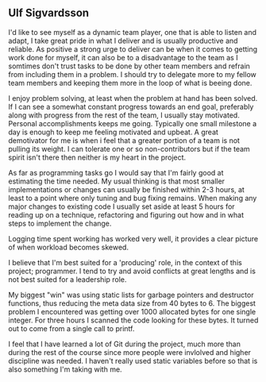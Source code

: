 ## Ulf Sigvardsson

I'd like to see myself as a dynamic team player, one that is able to listen and adapt,
I take great pride in what I deliver and is usually productive and reliable. As positive a strong urge to deliver can
be when it comes to getting work done for myself, it can also be to a disadvantage to the team as I somtimes don't trust
tasks to be done by other team members and refrain from including them in a problem. I should try to delegate more to my fellow team members and keeping them more in the loop of what is beeing done.

I enjoy problem solving, at least when the problem at hand has been solved. If I can see a somewhat constant progress towards an end goal, preferably along
with progress from the rest of the team, I usually stay motivated. Personal accomplishments keeps me going. Typically one small milestone a day is enough to keep me feeling motivated and upbeat.
A great demotivator for me is when i feel that a greater portion of a team is not pulling its weight. I can tolerate one or so non-contributors but if the team spirit isn't
there then neither is my heart in the project.

As far as programming tasks go I would say that I'm fairly good at estimating the time needed. My usual thinking is that
most smaller implementations or changes can usually be finished within 2-3 hours, at least to a point where only tuning and bug fixing remains. When making any major changes to existing code
I usually set aside at least 5 hours for reading up on a technique, refactoring and figuring out how and in what steps to implement the change.

Logging time spent working has worked very well, it provides a clear picture of when workload becomes skewed.

I believe that I'm best suited for a 'producing' role, in the context of this project; programmer. I tend to try and avoid conflicts at great lengths and is not best
suited for a leadership role.

My biggest "win" was using static lists for garbage pointers and destructor functions, thus reducing the meta data size from 40 bytes to 6.
The biggest problem I encountered was getting over 1000 allocated bytes for one single integer. For three hours I scanned the code looking for these bytes. It turned out to come from a single
call to printf.

I feel that I have learned a lot of Git during the project, much more than during the rest of the course since more people were invlolved and higher discipline was needed. I haven't really used static variables before so that is also something I'm taking with me.  
